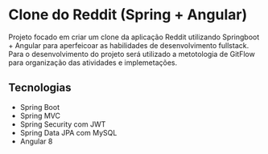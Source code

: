 # Clone do Reddit (Spring + Angular)
Projeto focado em criar um clone da aplicação Reddit utilizando Springboot + Angular para aperfeicoar as habilidades de desenvolvimento fullstack.
Para o desenvolvimento do projeto será utilizado a metotologia de GitFlow para organização das atividades e implemetações.

## Tecnologias

- Spring Boot
- Spring MVC
- Spring Security com JWT
- Spring Data JPA com MySQL
- Angular 8

